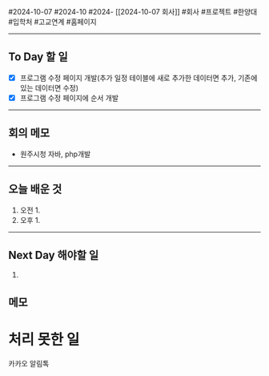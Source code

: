 #2024-10-07 #2024-10 #2024- [[2024-10-07 회사]]
#회사 #프로젝트 #한양대 #입학처 #고교연계 #홈페이지

---
## To Day 할 일
- [x] 프로그램 수정 페이지 개발(추가 일정 테이블에 새로 추가한 데이터면 추가, 기존에 있는 데이터면 수정)
- [x] 프로그램 수정 페이지에 순서 개발 
---
## 회의 메모
- 원주시청 자바, php개발
---
## 오늘 배운 것
1. 오전
    1. 
2. 오후
    1. 
---
## Next Day 해야할 일
1. 


## 메모


# 처리 못한 일
카카오 알림톡 